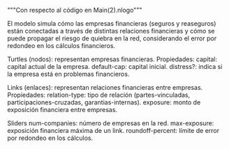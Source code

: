 """Con respecto al código en Main(2).nlogo"""

El modelo simula cómo las empresas financieras (seguros y reaseguros) están conectadas a través de distintas relaciones financieras y cómo se puede propagar el riesgo de quiebra en la red, considerando el error por redondeo en los cálculos financieros.

Turtles (nodos): representan empresas financieras.
Propiedades:
  capital: capital actual de la empresa.
  default-cap: capital inicial.
  distress?: indica si la empresa está en problemas financieros.
  
Links (enlaces): representan relaciones financieras entre empresas.
Propiedades:
  relation-type: tipo de relación (partes-vinculadas, participaciones-cruzadas, garantias-internas).
  exposure: monto de exposición financiera entre empresas.

Sliders
  num-companies: número de empresas en la red.
  max-exposure: exposición financiera máxima de un link.
  roundoff-percent: límite de error por redondeo en los cálculos.

